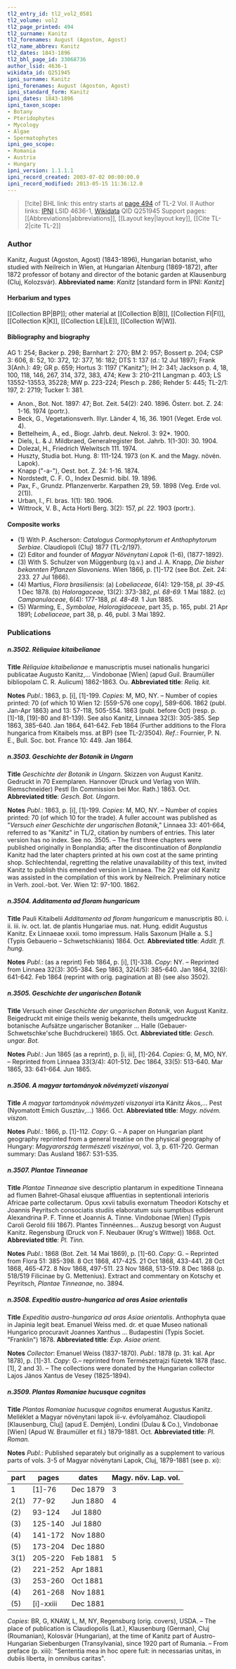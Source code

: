 ```yaml
---
tl2_entry_id: tl2_vol2_0581
tl2_volume: vol2
tl2_page_printed: 494
tl2_surname: Kanitz
tl2_forenames: August (Agoston, Agost)
tl2_name_abbrev: Kanitz
tl2_dates: 1843-1896
tl2_bhl_page_id: 33068736
author_lsid: 4636-1
wikidata_id: Q251945
ipni_surname: Kanitz
ipni_forenames: August (Agoston, Agost)
ipni_standard_form: Kanitz
ipni_dates: 1843-1896
ipni_taxon_scope: 
- Botany
- Pteridophytes
- Mycology
- Algae
- Spermatophytes
ipni_geo_scope: 
- Romania
- Austria
- Hungary
ipni_version: 1.1.1.1
ipni_record_created: 2003-07-02 00:00:00.0
ipni_record_modified: 2013-05-15 11:36:12.0
---
```


> [!cite] BHL link: this entry starts at [page 494](https://www.biodiversitylibrary.org/page/33068736) of TL-2 Vol. II
> Author links: [IPNI](https://www.ipni.org/a/4636-1) LSID 4636-1, [Wikidata](https://www.wikidata.org/wiki/Q251945) QID Q251945
> Support pages: [[Abbreviations|abbreviations]], [[Layout key|layout key]], [[Cite TL-2|cite TL-2]]

### Author

Kanitz, August (Agoston, Agost) (1843-1896), Hungarian botanist, who studied with Neilreich in Wien, at Hungarian Altenburg (1869-1872), after 1872 professor of botany and director of the botanic garden at Klausenburg (Cluj, Kolozsvár). 
**Abbreviated name**: *Kanitz* \[standard form in IPNI: *Kanitz*\]

#### Herbarium and types

[[Collection BP|BP]]; other material at [[Collection B|B]], [[Collection FI|FI]], [[Collection K|K]], [[Collection LE|LE]], [[Collection W|W]].

#### Bibliography and biography

AG 1: 254; Backer p. 298; Barnhart 2: 270; BM 2: 957; Bossert p. 204; CSP 3: 606, 8: 52, 10: 372, 12: 377, 16: 182; DTS 1: 137 (d.: 12 Jul 1897); Frank 3(Anh.): 49; GR p. 659; Hortus 3: 1197 ("Kanitz"); IH 2: 341; Jackson p. 4, 18, 100, 118, 146, 267, 314, 372, 383, 474; Kew 3: 210-211 Langman p. 403; LS 13552-13553, 35228; MW p. 223-224; Plesch p. 286; Rehder 5: 445; TL-2/1: 197, 2: 2719; Tucker 1: 381.
- Anon., Bot. Not. 1897: 47; Bot. Zeit. 54(2): 240. 1896. Österr. bot. Z. 24: 1-16. 1974 (portr.).
- Beck, G., Vegetationsverh. Illyr. Länder 4, 16, 36. 1901 (Veget. Erde vol. 4).
- Bettelheim, A., ed., Biogr. Jahrb. deut. Nekrol. 3: 92\*. 1900.
- Diels, L. & J. Mildbraed, Generalregister Bot. Jahrb. 1(1-30): 30. 1904.
- Dolezal, H., Friedrich Welwitsch 111. 1974.
- Huszty, Studia bot. Hung. 8: 111-124. 1973 (on K. and the Magy. növén. Lapok).
- Knapp ("-a-"), Oest. bot. Z. 24: 1-16. 1874.
- Nordstedt, C. F. O., Index Desmid. bibl. 19. 1896.
- Pax, F., Grundz. Pflanzenverbr. Karpathen 29, 59. 1898 (Veg. Erde vol. 2(1)).
- Urban, I., Fl. bras. 1(1): 180. 1906.
- Wittrock, V. B., Acta Horti Berg. 3(2): 157, *pl. 22.* 1903 (portr.).

#### Composite works

- (1) With P. Ascherson: *Catalogus Cormophytorum et Anthophytorum Serbiae*. Claudiopoli (Cluj) 1877 (TL-2/197).
- (2) Editor and founder of *Magyar Növénytani Lapok* (1-6), (1877-1892).
- (3) With S. Schulzer von Müggenburg (q.v.) and J. A. Knapp, *Die bisher bekannten Pflanzen Slavoniens*. Wien 1866, p. \[1\]-172 (see Bot. Zeit. 24: 233. 27 Jul 1866).
- (4) Martius, *Flora brasiliensis*:
(a) *Lobeliaceae*, 6(4): 129-158, *pl. 39-45.* 1 Dec 1878.
(b) *Haloragaceae*, 13(2): 373-382, *pl. 68-69.* 1 Mai 1882.
(c) *Campanulaceae*, 6(4): 177-188, *pl. 48-49.* 1 Jun 1885.
- (5) Warming, E., *Symbolae, Haloragidaceae*, part 35, p. 165, publ. 21 Apr 1891; *Lobeliaceae*, part 38, p. 46, publ. 3 Mai 1892.

### Publications

##### n.3502. Rèliquiae kitaibelianae

**Title**
*Rèliquiae kitaibelianae* e manuscriptis musei nationalis hungarici publicatae Augusto Kanitz,... Vindobonae \[Wien\] (apud Guil. Braumüller bibliopolam C. R. Aulicum) 1862-1863. Ou.
**Abbreviated title**: *Reliq. kit.*

**Notes**
*Publ*.: 1863, p. \[i\], \[1\]-199. *Copies*: M, MO, NY. – Number of copies printed: 70 (of which 10 Wien 12: \[559-576 one copy\], 589-606. 1862 (publ. Jan-Apr 1863) and 13: 57-118, 505-554. 1863 (publ. before Oct) (resp. p. \[1\]-18, \[19\]-80 and 81-139). See also Kanitz, Linnaea 32(3): 305-385. Sep 1863, 385-640. Jan 1864, 641-642. Feb 1864 (Further additions to the Flora hungarica from Kitaibels mss. at BP) (see TL-2/3504).
*Ref*.: Fournier, P. N. E., Bull. Soc. bot. France 10: 449. Jan 1864.

##### n.3503. Geschichte der Botanik in Ungarn

**Title**
*Geschichte der Botanik in Ungarn*. Skizzen von August Kanitz. Gedruckt in 70 Exemplaren. Hannover (Druck und Verlag von Wilh. Riemschneider) Pestl (In Commission bei Mor. Rath.) 1863. Oct.
**Abbreviated title**: *Gesch. Bot. Ungarn*.

**Notes**
*Publ*.: 1863, p. \[i\], \[1\]-199. *Copies*: M, MO, NY. – Number of copies printed: 70 (of which 10 for the trade). A fuller account was published as "*Versuch einer Geschichte der ungarischen Botanik*," Linnaea 33: 401-664, referred to as "Kanitz" in TL/2, citation by numbers of entries. This later version has no index. See no. 3505. – The first three chapters were published originally in Bonplandia; after the discontinuation of *Bonplandia* Kanitz had the later chapters printed at his own cost at the same printing shop. Schlechtendal, regretting the relative unavailability of this text, invited Kanitz to publish this emended version in Linnaea. The 22 year old Kanitz was assisted in the compilation of this work by Neilreich. Preliminary notice in Verh. zool.-bot. Ver. Wien 12: 97-100. 1862.

##### n.3504. Additamenta ad floram hungaricum

**Title**
Pauli Kitaibelii *Additamenta ad floram hungaricum* e manuscriptis 80. i. ii. iii. iv. oct. lat. de plantis Hungariae mus. nat. Hung. edidit Augustus Kanitz. Ex Linnaeae xxxii. tomo impressum. Halis Saxonum \[Halle a. S.\] (Typis Gebauerio – Schwetschkianis) 1864. Oct.
**Abbreviated title**: *Addit. fl. hung.*

**Notes**
*Publ*.: (as a reprint) Feb 1864, p. \[i\], \[1\]-338. *Copy*: NY. – Reprinted from Linnaea 32(3): 305-384. Sep 1863, 32(4/5): 385-640. Jan 1864, 32(6): 641-642. Feb 1864 (reprint with orig. pagination at B) (see also 3502).

##### n.3505. Geschichte der ungarischen Botanik

**Title**
Versuch einer *Geschichte der ungarischen Botanik*, von August Kanitz. Beigedruckt mit einige theils wenig bekannte, theils umgedruckte botanische Aufsätze ungarischer Botaniker ... Halle (Gebauer-Schwetschke'sche Buchdruckerei) 1865. Oct.
**Abbreviated title**: *Gesch. ungar. Bot.*

**Notes**
*Publ*.: Jun 1865 (as a reprint), p. \[i, iii\], \[1\]-264. *Copies*: G, M, MO, NY. – Reprinted from Linnaea 33(3/4): 401-512. Dec 1864, 33(5): 513-640. Mar 1865, 33: 641-664. Jun 1865.

##### n.3506. A magyar tartományok növémyzeti viszonyai

**Title**
*A magyar tartományok növémyzeti viszonyai* irta Kánitz Ákos,... Pest (Nyomatott Emich Gusztàv,...) 1866. Oct.
**Abbreviated title**: *Magy. növém. viszon.*

**Notes**
*Publ*.: 1866, p. \[1\]-112. *Copy*: G. – A paper on Hungarian plant geography reprinted from a general treatise on the physical geography of Hungary: *Magyarország természeti viszényai*, vol. 3, p. 611-720. German summary: Das Ausland 1867: 531-535.

##### n.3507. Plantae Tinneanae

**Title**
*Plantae Tinneanae* sive descriptio plantarum in expeditione Tinneana ad flumen Bahret-Ghasal eiusque affluentias in septentionali interioris Africae parte collectarum. Opus xxvii tabulis exornatum Theodori Kotschy et Joannis Peyritsch consociatis studiis elaboratum suis sumptibus ediderunt Alexandrina P. F. Tinne et Joannis A. Tinne. Vindobonae \[Wien\] (Typis Caroli Gerold filii 1867). Plantes Tinnéennes... Auszug besorgt von August Kanitz. Regensburg (Druck von F. Neubauer (Krug's Wittwe)) 1868. Oct.
**Abbreviated title**: *Pl. Tinn.*

**Notes**
*Publ*.: 1868 (Bot. Zeit. 14 Mai 1869), p. \[1\]-60. *Copy*: G. – Reprinted from Flora 51: 385-398. 8 Oct 1868, 417-425. 21 Oct 1868, 433-441. 28 Oct 1868, 465-472. 8 Nov 1868, 497-511. 23 Nov 1868, 513-519. 8 Dec 1868 (p. 518/519 Filicinae by G. Mettenius). Extract and commentary on Kotschy et Peyritsch, *Plantae Tinneanae*, no. 3894.

##### n.3508. Expeditio austro-hungarica ad oras Asiae orientalis

**Title**
*Expeditio austro-hungarica ad oras Asiae orientalis*. Anthophyta quae in Japinia legit beat. Emanuel Weiss med. dr. et quae Museo nationali Hungarico procuravit Joannes Xanthus ... Budapestini (Typis Societ. "Franklin") 1878.
**Abbreviated title**: *Exp. Asiae orient.*

**Notes**
*Collector*: Emanuel Weiss (1837-1870).
*Publ*.: 1878 (p. 31: kal. Apr 1878), p. \[1\]-31. *Copy*: G.– reprinted from Természetrajzi füzetek 1878 (fasc. \[1\], 2 and 3). – The collections were donated by the Hungarian collector Lajos János Xantus de Vesey (1825-1894).

##### n.3509. Plantas Romaniae hucusque cognitas

**Title**
*Plantas Romaniae hucusque cognitas* enumerat Augustus Kanitz. Melléklet a Magyar növénytani lapok iii-v. évfolyamához. Claudiopoli \[Klausenburg, Cluj\] (apud E. Demjén), Londini (Dulau & Co.), Vindobonae \[Wien\] (Apud W. Braumüller et fil.) 1879-1881. Oct.
**Abbreviated title**: *Pl. Roman.*

**Notes**
*Publ*.: Published separately but originally as a supplement to various parts of vols. 3-5 of Magyar növénytani Lapok, Cluj, 1879-1881 (see p. xi):

|part	|pages	|dates	|Magy. növ. Lap. vol.|
|---	|---	|---	|---	|
|1	|\[1\]-76	|Dec 1879	|3|
|2(1)	|77-92	|Jun 1880	|4|
|(2)	|93-124	|Jul 1880|
|(3)	|125-140	|Jul 1880|
|(4)	|141-172	|Nov 1880|
|(5)	|173-204	|Dec 1880|
|3(1)	|205-220	|Feb 1881	|5|
|(2)	|221-252	|Apr 1881|
|(3)	|253-260	|Oct 1881|
|(4)	|261-268	|Nov 1881|
|(5)	|\[i\]-xxiii	|Dec 1881|

*Copies*: BR, G, KNAW, L, M, NY, Regensburg (orig. covers), USDA. – The place of publication is Claudiopolis (Lat.), Klausenburg (German), Cluj (Roumanian), Kolosvár (Hungarian), at the time of Kanitz part of Austro-Hungarian Siebenburgen (Transylvania), since 1920 part of Rumania. – From preface (p. xiii): "Sententia mea in hoc opere fuit: in necessarias unitas, in dubiis liberta, in omnibus caritas".

